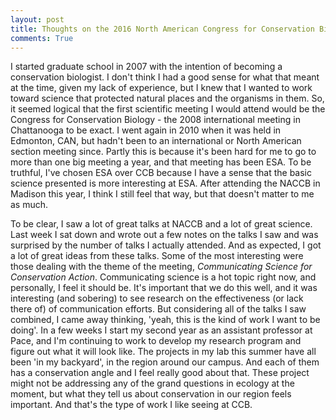 ```yaml
---
layout: post
title: Thoughts on the 2016 North American Congress for Conservation Biology
comments: True
---
```


I started graduate school in 2007 with the intention of becoming a conservation biologist. I don't think I had a good sense for what that meant at the time, given my lack of experience, but I knew that I wanted to work toward science that protected natural places and the organisms in them. So, it seemed logical that the first scientific meeting I would attend would be the Congress for Conservation Biology - the 2008 international meeting in Chattanooga to be exact. I went again in 2010 when it was held in Edmonton, CAN, but hadn't been to an international or North American section meeting since. Partly this is because it's been hard for me to go to more than one big meeting a year, and that meeting has been ESA. To be truthful, I've chosen ESA over CCB because I have a sense that the basic science presented is more interesting at ESA. After attending the NACCB in Madison this year, I think I still feel that way, but that doesn't matter to me as much.

To be clear, I saw a lot of great talks at NACCB and a lot of great science. Last week I sat down and wrote out a few notes on the talks I saw and was surprised by the number of talks I actually attended. And as expected, I got a lot of great ideas from these talks. Some of the most interesting were those dealing with the theme of the meeting, *Communicating Science for Conservation Action*. Communicating science is a hot topic right now, and personally, I feel it should be. It's important that we do this well, and it was interesting (and sobering) to see research on the effectiveness (or lack there of) of communication efforts. But considering all of the talks I saw combined, I came away thinking, 'yeah, this is the kind of work I want to be doing'. In a few weeks I start my second year as an assistant professor at Pace, and I'm continuing to work to develop my research program and figure out what it will look like. The projects in my lab this summer have all been 'in my backyard', in the region around our campus. And each of them has a conservation angle and I feel really good about that. These project might not be addressing any of the grand questions in ecology at the moment, but what they tell us about conservation in our region feels important. And that's the type of work I like seeing at CCB.